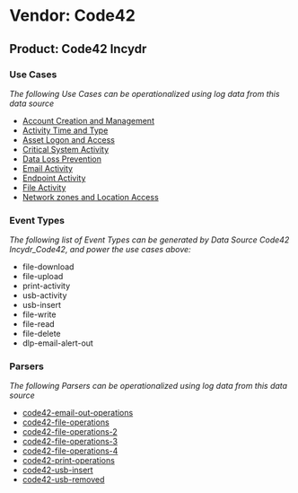 Vendor: Code42
==============
Product: Code42 Incydr
----------------------

### Use Cases

_The following Use Cases can be operationalized using log data from this data source_

* [Account Creation and Management](../UseCases/usecase_account_creation_and_management.md)
* [Activity Time  and Type](../UseCases/usecase_activity_time__and_type.md)
* [Asset Logon and Access](../UseCases/usecase_asset_logon_and_access.md)
* [Critical System Activity](../UseCases/usecase_critical_system_activity.md)
* [Data Loss Prevention](../UseCases/usecase_data_loss_prevention.md)
* [Email Activity](../UseCases/usecase_email_activity.md)
* [Endpoint Activity](../UseCases/usecase_endpoint_activity.md)
* [File Activity](../UseCases/usecase_file_activity.md)
* [Network zones and Location Access](../UseCases/usecase_network_zones_and_location_access.md)


### Event Types

_The following list of Event Types can be generated by Data Source Code42 Incydr_Code42, and power the use cases above:_

- file-download
- file-upload
- print-activity
- usb-activity
- usb-insert
- file-write
- file-read
- file-delete
- dlp-email-alert-out


### Parsers

_The following Parsers can be operationalized using log data from this data source_

* [code42-email-out-operations](../Parsers/parserContent_code42-email-out-operations.md)
* [code42-file-operations](../Parsers/parserContent_code42-file-operations.md)
* [code42-file-operations-2](../Parsers/parserContent_code42-file-operations-2.md)
* [code42-file-operations-3](../Parsers/parserContent_code42-file-operations-3.md)
* [code42-file-operations-4](../Parsers/parserContent_code42-file-operations-4.md)
* [code42-print-operations](../Parsers/parserContent_code42-print-operations.md)
* [code42-usb-insert](../Parsers/parserContent_code42-usb-insert.md)
* [code42-usb-removed](../Parsers/parserContent_code42-usb-removed.md)
